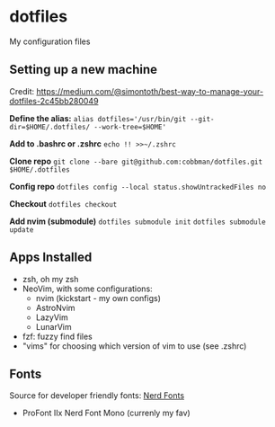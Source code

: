 # dotfiles

My configuration files

## Setting up a new machine

Credit: https://medium.com/@simontoth/best-way-to-manage-your-dotfiles-2c45bb280049

**Define the alias:**
`alias dotfiles='/usr/bin/git --git-dir=$HOME/.dotfiles/ --work-tree=$HOME'`

**Add to .bashrc or .zshrc**
`echo !! >>~/.zshrc`

**Clone repo**
`git clone --bare git@github.com:cobbman/dotfiles.git $HOME/.dotfiles`

**Config repo**
`dotfiles config --local status.showUntrackedFiles no`

**Checkout**
`dotfiles checkout`

**Add nvim (submodule)**
`dotfiles submodule init`
`dotfiles submodule update`

## Apps Installed

- zsh, oh my zsh
- NeoVim, with some configurations:
  - nvim (kickstart - my own configs)
  - AstroNvim
  - LazyVim
  - LunarVim
- fzf: fuzzy find files
- "vims" for choosing which version of vim to use (see .zshrc)

## Fonts

Source for developer friendly fonts: [Nerd Fonts](https://www.nerdfonts.com/font-downloads)

- ProFont IIx Nerd Font Mono (currenly my fav)
